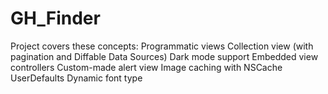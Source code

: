 # GH_Finder

Project covers these concepts:
    Programmatic views
    Collection view (with pagination and Diffable Data Sources)
    Dark mode support
    Embedded view controllers
    Custom-made alert view
    Image caching with NSCache
    UserDefaults 
    Dynamic font type
